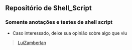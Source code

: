 ## Repositório de Shell_Script

### Somente anotações e testes de shell script

* Caso interessado, deixe sua opinião sobre algo que viu

> [LuiZamberlan](https://github.com/luizhzamberlan)
